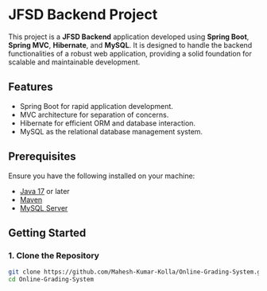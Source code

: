 # JFSD Backend Project  

This project is a **JFSD Backend** application developed using **Spring Boot**, **Spring MVC**, **Hibernate**, and **MySQL**. It is designed to handle the backend functionalities of a robust web application, providing a solid foundation for scalable and maintainable development.

## Features  

- Spring Boot for rapid application development.  
- MVC architecture for separation of concerns.  
- Hibernate for efficient ORM and database interaction.  
- MySQL as the relational database management system.  

## Prerequisites  

Ensure you have the following installed on your machine:  

- [Java 17](https://www.oracle.com/java/technologies/javase/jdk17-archive-downloads.html) or later  
- [Maven](https://maven.apache.org/install.html)  
- [MySQL Server](https://dev.mysql.com/downloads/mysql/)  

## Getting Started  

### 1. Clone the Repository  
```bash  
git clone https://github.com/Mahesh-Kumar-Kolla/Online-Grading-System.git  
cd Online-Grading-System  
